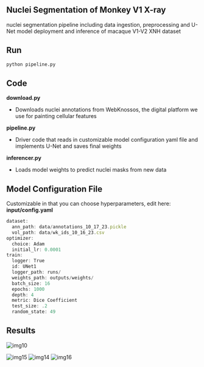## Nuclei Segmentation of Monkey V1 X-ray

nuclei segmentation pipeline including data ingestion, preprocessing and U-Net model deployment and inference of macaque V1-V2 XNH dataset

## Run

```bash
python pipeline.py
```

## Code

**download.py** 
  
  - Downloads nuclei annotations from WebKnossos, the digital platform we use for painting cellular features

**pipeline.py**

  - Driver code that reads in customizable model configuration yaml file and implements U-Net and saves final weights

**inferencer.py**
  
  - Loads model weights to predict nuclei masks from new data

## Model Configuration File
  Customizable in that you can choose hyperparameters, edit here: **input/config.yaml**

```jsx
dataset:
  ann_path: data/annotations_10_17_23.pickle
  vol_path: data/wk_ids_10_16_23.csv
optimizer:
  choice: Adam
  initial_lr: 0.0001
train:
  logger: True
  id: UNet1
  logger_path: runs/
  weights_path: outputs/weights/
  batch_size: 16
  epochs: 1000
  depth: 4
  metric: Dice Coefficient
  test_size: .2
  random_state: 49
```

## Results

![img10](https://github.com/azatian/nucleiseg/assets/9220290/befd524b-8cb4-474b-b507-f68b44211b3d)


![img15](https://github.com/azatian/nucleiseg/assets/9220290/c59bb0fe-ff3e-4008-b823-139bb6383253)
![img14](https://github.com/azatian/nucleiseg/assets/9220290/1d0f4a7e-3b3a-4a7b-b9e2-ee019847bef8)
![img16](https://github.com/azatian/nucleiseg/assets/9220290/253764e3-a863-4108-846d-9b3cd8d7ed38)

